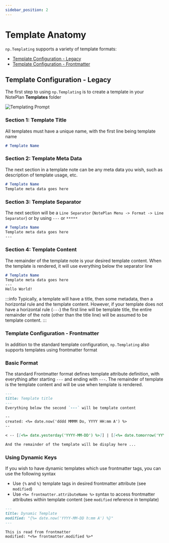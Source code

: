 ```yaml
---
sidebar_position: 2
---
```


# Template Anatomy
`np.Templating` supports a variety of template formats:

- [Template Configuration - Legacy](/docs/templating-basics/template-anatomy#template-configuration---legacy)
- [Template Configuration - Frontmatter](/docs/templating-basics/template-anatomy#template-configuration---frontmatter)

## Template Configuration - Legacy
The first step to using `np.Templating` is to create a template in your NotePlan **Templates** folder

![Templating Prompt](/img/template-folder-border.png)

### Section 1: Template Title
All templates must have a unique name, with the first line being template name

```markdown
# Template Name
```

### Section 2: Template Meta Data
The next section in a template note can be any meta data you wish, such as description of template usage, etc.

```markdown
# Template Name
Template meta data goes here
```

### Section 3: Template Separator
The next section will be a `Line Separator` (`NotePlan Menu -> Format -> Line Separator`) or by using `---` or `*****`

```markdown
# Template Name
Template meta data goes here
---
```

### Section 4: Template Content
The remainder of the template note is your desired template content.  When the template is rendered, it will use everything below the separator line

```markdown
# Template Name
Template meta data goes here
---
Hello World!
```

:::info
Typically, a template will have a title, then some metadata, then a horizontal rule and the template content. However, if your template does not have a horizontal rule (`---`) the first line will be template title, the entire remainder of the note (other than the title line) will be assumed to be template content.
:::

### Template Configuration - Frontmatter

In addition to the standard template configuration, `np.Templating` also supports templates using frontmatter format

### Basic Format
The standard Frontmatter format defines template attribute definition, with everything after starting `---` and ending with `---`.  The remainder of template is the template content and will be use when template is rendered.

```markdown
---
title: Template title
---
Everything below the second `---` will be template content

--
created: <%= date.now('dddd MMMM Do, YYYY HH:mm A') %>
--

< -- [[<%= date.yesterday('YYYY-MM-DD') %>]] | [[<%= date.tomorrow('YYYY-MM-DD') %>]] -- >

And the remainder of the template will be display here ...
```

### Using Dynamic Keys
If you wish to have dynamic templates which use frontmatter tags, you can use the following syntax

- Use `{%` and `%}` template tags in desired frontmatter attribute (see `modified`)
- Use `<%= frontmatter.attributeName %>` syntax to access frontmatter attributes within template content (see `modified` reference in template)

```markdown
---
title: Dynamic Template
modified: "{%= date.now('YYYY-MM-DD h:mm A') %}"
---

This is read from frontmatter
modified: *<%= frontmatter.modified %>*
```
